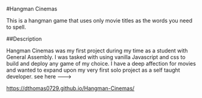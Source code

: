 #Hangman Cinemas

This is a hangman game that uses only movie titles as the words you need to spell. 

##Description

Hangman Cinemas was my first project during my time as a student with General Assembly. I was tasked with using vanilla Javascript and css to build and deploy any game of my choice. I have a deep affection for movies and wanted to expand upon my very first solo project as a self taught developer. see here ---> 

https://dthomas0729.github.io/Hangman-Cinemas/

